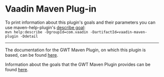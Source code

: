 # Vaadin Maven Plug-in

To print information about this plugin's goals and their parameters you can use maven-help-plugin's [describe goal](https://maven.apache.org/plugins/maven-help-plugin/describe-mojo.html):  
`mvn help:describe -DgroupId=com.vaadin -DartifactId=vaadin-maven-plugin -Ddetail`

---

The documentation for the GWT Maven Plugin, on which this plugin is based, can be found [here](https://gwt-maven-plugin.github.io/gwt-maven-plugin/index.html).

Information about the goals that the GWT Maven Plugin provides can be found [here](https://gwt-maven-plugin.github.io/gwt-maven-plugin/plugin-info.html).
